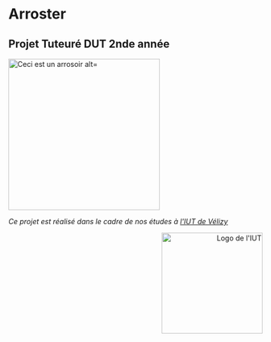 # Arroster
## Projet Tuteuré DUT 2nde année


<p align="left">
  <img src="https://images-na.ssl-images-amazon.com/images/I/612HOAyhc7L._SL1200_.jpg" width="300" title="Ceci est un arrosoir alt="Un arrosoir. En plastique">
</p>


_Ce projet est réalisé dans le cadre de nos études à [l'IUT de Vélizy](http://www.iut-velizy.uvsq.fr/)_




















<p align="right">
  <img src="http://www.yvelinesradio.com/infos_all/photos/2015/LOGO-UNIVERSITE-08-01-2015-17h30-27-LICENCE-COMMUNICATION-SYSTEMES-EMBARQUES.jpg" width="200" title="IUT Vélizy" alt="Logo de l'IUT">
</p>
